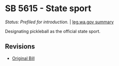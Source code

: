 # SB 5615 - State sport
*Status: Prefiled for introduction.* | [leg.wa.gov summary](https://app.leg.wa.gov/billsummary?BillNumber=5615&Year=2021)

Designating pickleball as the official state sport.

## Revisions
* [Original Bill](1/)